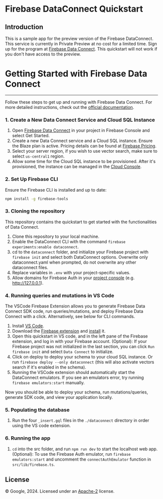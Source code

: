 Firebase DataConnect Quickstart
=======================================

Introduction
------------

This is a sample app for the preview version of the Firebase DataConnect.
This service is currently in Private Preview at no cost for a limited time. Sign up for the program at [Firebase Data Connect](https://firebase.google.com/products/data-connect).
This quickstart will not work if you don't have access to the preview.

<!-- Introduction
------------

[Read more about Firebase DataConnect ](https://firebase.google.com/docs/dataconnect/) -->

#  Getting Started with Firebase Data Connect
---------------
Follow these steps to get up and running with Firebase Data Connect. For more detailed instructions, check out the [official documentation](https://firebase.google.com/docs/data-connect/quickstart).

### 1. Create a New Data Connect Service and Cloud SQL Instance

1. Open [Firebase Data Connect](https://console.firebase.google.com/u/0/project/_/dataconnect) in your project in Firebase Console and select Get Started.
2. Create a new Data Connect service and a Cloud SQL instance. Ensure the Blaze plan is active. Pricing details can be found at [Firebase Pricing](https://firebase.google.com/pricing).
3. Select your server region, if you wish to use vector search, make sure to select `us-central1` region.
4. Allow some time for the Cloud SQL instance to be provisioned. After it's provisioned, the instance can be managed in the [Cloud Console](https://pantheon.corp.google.com/sql).

### 2. Set Up Firebase CLI

Ensure the Firebase CLI is installed and up to date:

```bash
npm install -g firebase-tools
```

### 3. Cloning the repository
This repository contains the quickstart to get started with the functionalities of Data Connect.

1. Clone this repository to your local machine.
2. Enable the DataConnect CLI with the command `firebase experiments:enable dataconnect`.
3. cd to the `dataconnect` folder, and initialize your Firebase project with `firebase init` and select both DataConnect options. Overwrite only dataconnect.yaml when prompted, do not overwrite any other dataconnect files.
4. Replace variables in `.env` with your project-specific values.
5. Allow domains for Firebase Auth in your [project console](https://console.firebase.google.com/project/_/authentication/settings) (e.g. http://127.0.0.1).

### 4. Running queries and mutations in VS Code
The VSCode Firebase Extension allows you to generate Firebase Data Connect SDK code, run queries/mutations, and deploy Firebase Data Connect with a click. Alternatively, see below for CLI commands.

1. Install [VS Code](https://code.visualstudio.com/).
2.  Download the [Firebase extension](https://firebasestorage.googleapis.com/v0/b/firemat-preview-drop/o/vsix%2Ffirebase-vscode-latest.vsix?alt=media) and [install](https://code.visualstudio.com/docs/editor/extension-marketplace#_install-an-extension) it.
3. Open this quickstart in VS code, and in the left pane of the Firebase extension, and log in with your Firebase account.
(Optional): If your Firebase project was not initialized in the last section, you can click `Run firebase init` and select `Data Connect` to initialize.
4. Click on deploy to deploy your schema to your cloud SQL instance. Or run `firebase deploy --only dataconnect` (this will also activate vectors search if it's enabled in the schema).
4. Running the VSCode extension should automatically start the DataConnect emulators. If you see an emulators error, try running `firebase emulators:start` manually.

Now you should be able to deploy your schema, run mutations/queries, generate SDK code, and view your application locally.

### 5. Populating the database
1. Run the four `_insert.gql` files in the `./dataconnect` directory in order using the VS code extension.

### 6. Running the app

1. `cd` into the src folder, and run `npm run dev` to start the localhost web app.
(Optional): To use the Firebase Auth emulator, run `firebase emulators:start` and uncomment the `connectAuthEmulator` function in `src/lib/firebase.ts`.

<!-- Support
-------

- [Firebase Support](https://firebase.google.com/support/) -->

License
-------

© Google, 2024. Licensed under an [Apache-2](../LICENSE) license.


